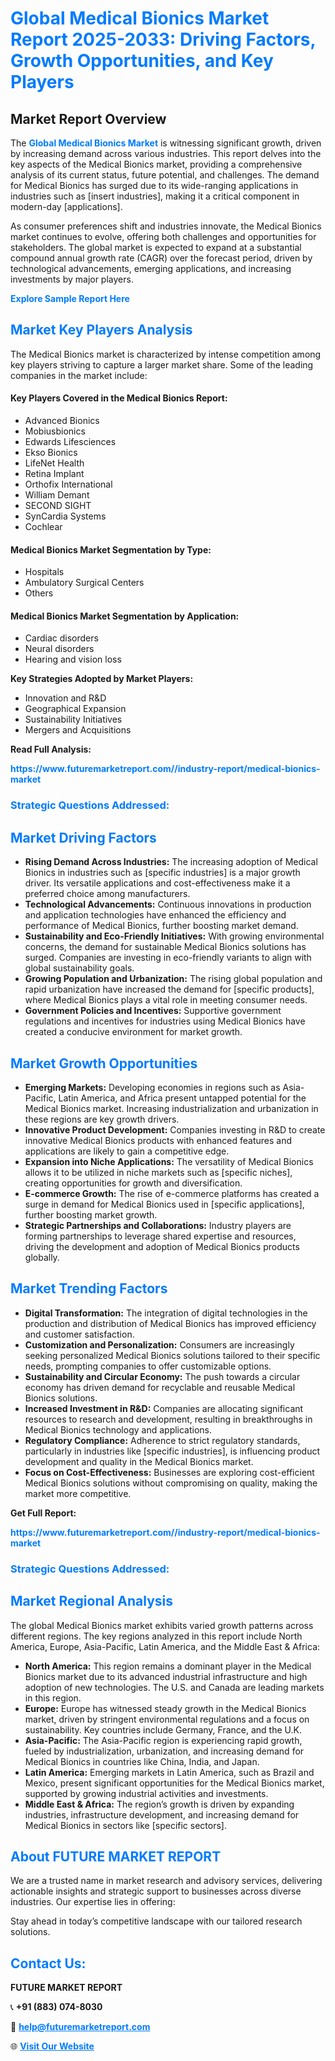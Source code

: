 <h1 style="color: #007BFF;">Global Medical Bionics Market Report 2025-2033: Driving Factors, Growth Opportunities, and Key Players</h1>

<section id="overview">
<h2>Market Report Overview</h2>
<p>The <a href="https://www.futuremarketreport.com//industry-report/medical-bionics-market" style="color: #007BFF; text-decoration: none;"><strong>Global Medical Bionics Market</strong></a> is witnessing significant growth, driven by increasing demand across various industries. This report delves into the key aspects of the Medical Bionics market, providing a comprehensive analysis of its current status, future potential, and challenges. The demand for Medical Bionics has surged due to its wide-ranging applications in industries such as [insert industries], making it a critical component in modern-day [applications].</p>
<p>As consumer preferences shift and industries innovate, the Medical Bionics market continues to evolve, offering both challenges and opportunities for stakeholders. The global market is expected to expand at a substantial compound annual growth rate (CAGR) over the forecast period, driven by technological advancements, emerging applications, and increasing investments by major players.</p>
</section>

<section id="overview">
<p><a href="https://www.futuremarketreport.com//request-sample/reportId=61409" style="color: #007BFF; text-decoration: none;"><strong>Explore Sample Report Here</strong></a></p>
</section>

<section id="key-players">
<h2 style="color: #007BFF;">Market Key Players Analysis</h2>
<p>The Medical Bionics market is characterized by intense competition among key players striving to capture a larger market share. Some of the leading companies in the market include:</p>
<h4>Key Players Covered in the Medical Bionics Report:</h4>
<ul><li>Advanced Bionics</li><li>Mobiusbionics</li><li>Edwards Lifesciences</li><li>Ekso Bionics</li><li>LifeNet Health</li><li>Retina Implant</li><li>Orthofix International</li><li>William Demant</li><li>SECOND SIGHT</li><li>SynCardia Systems</li><li>Cochlear</li></ul>
<h4>Medical Bionics Market Segmentation by Type:</h4>
<ul><li>Hospitals</li><li>Ambulatory Surgical Centers</li><li>Others</li></ul>

<h4>Medical Bionics Market Segmentation by Application:</h4>
<ul><li>Cardiac disorders</li><li>Neural disorders</li><li>Hearing and vision loss</li></ul>
<p><strong>Key Strategies Adopted by Market Players:</strong></p>
<ul>
<li>Innovation and R&D</li>
<li>Geographical Expansion</li>
<li>Sustainability Initiatives</li>
<li>Mergers and Acquisitions</li>
</ul>
</section>

<section>
<p><strong>Read Full Analysis: </strong></p><a href="https://www.futuremarketreport.com//industry-report/medical-bionics-market" style="color: #007BFF; text-decoration: none;"><strong>https://www.futuremarketreport.com//industry-report/medical-bionics-market</strong></a>
<h3 style="color: #007BFF;">Strategic Questions Addressed:</h3>
</section>

<section id="driving-factors">
<h2 style="color: #007BFF;">Market Driving Factors</h2>
<ul>
<li><strong>Rising Demand Across Industries:</strong> The increasing adoption of Medical Bionics in industries such as [specific industries] is a major growth driver. Its versatile applications and cost-effectiveness make it a preferred choice among manufacturers.</li>
<li><strong>Technological Advancements:</strong> Continuous innovations in production and application technologies have enhanced the efficiency and performance of Medical Bionics, further boosting market demand.</li>
<li><strong>Sustainability and Eco-Friendly Initiatives:</strong> With growing environmental concerns, the demand for sustainable Medical Bionics solutions has surged. Companies are investing in eco-friendly variants to align with global sustainability goals.</li>
<li><strong>Growing Population and Urbanization:</strong> The rising global population and rapid urbanization have increased the demand for [specific products], where Medical Bionics plays a vital role in meeting consumer needs.</li>
<li><strong>Government Policies and Incentives:</strong> Supportive government regulations and incentives for industries using Medical Bionics have created a conducive environment for market growth.</li>
</ul>
</section>

<section id="growth-opportunities">
<h2 style="color: #007BFF;">Market Growth Opportunities</h2>
<ul>
<li><strong>Emerging Markets:</strong> Developing economies in regions such as Asia-Pacific, Latin America, and Africa present untapped potential for the Medical Bionics market. Increasing industrialization and urbanization in these regions are key growth drivers.</li>
<li><strong>Innovative Product Development:</strong> Companies investing in R&D to create innovative Medical Bionics products with enhanced features and applications are likely to gain a competitive edge.</li>
<li><strong>Expansion into Niche Applications:</strong> The versatility of Medical Bionics allows it to be utilized in niche markets such as [specific niches], creating opportunities for growth and diversification.</li>
<li><strong>E-commerce Growth:</strong> The rise of e-commerce platforms has created a surge in demand for Medical Bionics used in [specific applications], further boosting market growth.</li>
<li><strong>Strategic Partnerships and Collaborations:</strong> Industry players are forming partnerships to leverage shared expertise and resources, driving the development and adoption of Medical Bionics products globally.</li>
</ul>
</section>

<section id="trending-factors">
<h2 style="color: #007BFF;">Market Trending Factors</h2>
<ul>
<li><strong>Digital Transformation:</strong> The integration of digital technologies in the production and distribution of Medical Bionics has improved efficiency and customer satisfaction.</li>
<li><strong>Customization and Personalization:</strong> Consumers are increasingly seeking personalized Medical Bionics solutions tailored to their specific needs, prompting companies to offer customizable options.</li>
<li><strong>Sustainability and Circular Economy:</strong> The push towards a circular economy has driven demand for recyclable and reusable Medical Bionics solutions.</li>
<li><strong>Increased Investment in R&D:</strong> Companies are allocating significant resources to research and development, resulting in breakthroughs in Medical Bionics technology and applications.</li>
<li><strong>Regulatory Compliance:</strong> Adherence to strict regulatory standards, particularly in industries like [specific industries], is influencing product development and quality in the Medical Bionics market.</li>
<li><strong>Focus on Cost-Effectiveness:</strong> Businesses are exploring cost-efficient Medical Bionics solutions without compromising on quality, making the market more competitive.</li>
</ul>
</section>

<section>
<p><strong>Get Full Report: </strong></p><a href="https://www.futuremarketreport.com//industry-report/medical-bionics-market" style="color: #007BFF; text-decoration: none;"><strong>https://www.futuremarketreport.com//industry-report/medical-bionics-market</strong></a>
<h3 style="color: #007BFF;">Strategic Questions Addressed:</h3>
</section>


<section id="regional-analysis">
<h2 style="color: #007BFF;">Market Regional Analysis</h2>
<p>The global Medical Bionics market exhibits varied growth patterns across different regions. The key regions analyzed in this report include North America, Europe, Asia-Pacific, Latin America, and the Middle East & Africa:</p>
<ul>
<li><strong>North America:</strong> This region remains a dominant player in the Medical Bionics market due to its advanced industrial infrastructure and high adoption of new technologies. The U.S. and Canada are leading markets in this region.</li>
<li><strong>Europe:</strong> Europe has witnessed steady growth in the Medical Bionics market, driven by stringent environmental regulations and a focus on sustainability. Key countries include Germany, France, and the U.K.</li>
<li><strong>Asia-Pacific:</strong> The Asia-Pacific region is experiencing rapid growth, fueled by industrialization, urbanization, and increasing demand for Medical Bionics in countries like China, India, and Japan.</li>
<li><strong>Latin America:</strong> Emerging markets in Latin America, such as Brazil and Mexico, present significant opportunities for the Medical Bionics market, supported by growing industrial activities and investments.</li>
<li><strong>Middle East & Africa:</strong> The region’s growth is driven by expanding industries, infrastructure development, and increasing demand for Medical Bionics in sectors like [specific sectors].</li>
</ul>
</section>

<footer>
<h2 style="color: #007BFF;">About FUTURE MARKET REPORT</h2>
<p>We are a trusted name in market research and advisory services, delivering actionable insights and strategic support to businesses across diverse industries. Our expertise lies in offering:</p>

<p>Stay ahead in today’s competitive landscape with our tailored research solutions.</p>

<h2 style="color: #007BFF;">Contact Us:</h2>
<p><strong>FUTURE MARKET REPORT</strong></p>
<p>📞 <strong>+91 (883) 074-8030</strong></p>
<p>📧 <strong><a href="mailto:help@futuremarketreport.com" style="color: #007BFF;">help@futuremarketreport.com</a></strong></p>
<p>🌐 <strong><a href="https://www.futuremarketreport.com/" style="color: #007BFF;">Visit Our Website</a></strong></p>
</footer>